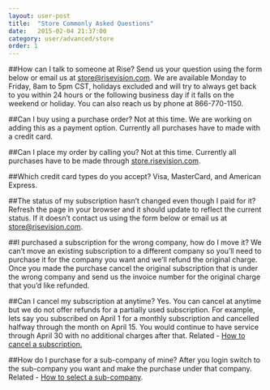 ```yaml
---
layout: user-post
title:  "Store Commonly Asked Questions"
date:   2015-02-04 21:37:00
category: user/advanced/store
order: 1
---
```


##How can I talk to someone at Rise?
Send us your question using the form below or email us at [store@risevision.com](mailto:store@risevision.com). We are available Monday to Friday, 8am to 5pm CST, holidays excluded and will try to always get back to you within 24 hours or the following business day if it falls on the weekend or holiday. You can also reach us by phone at 866-770-1150.

##Can I buy using a purchase order?
Not at this time. We are working on adding this as a payment option. Currently all purchases have to made with a credit card.

##Can I place my order by calling you?
Not at this time. Currently all purchases have to be made through [store.risevision.com](https://store.risevision.com).

##Which credit card types do you accept?
Visa, MasterCard, and American Express.

##The status of my subscription hasn’t changed even though I paid for it?
Refresh the page in your browser and it should update to reflect the current status. If it doesn’t contact us using the form below or email us at [store@risevision.com](mailto:store@risevision.com).

##I purchased a subscription for the wrong company, how do I move it?
We can’t move an existing subscription to a different company so you’ll need to purchase it for the company you want and we’ll refund the original charge. Once you made the purchase cancel the original subscription that is under the wrong company and send us the invoice number for the original charge that you’d like refunded.

##Can I cancel my subscription at anytime?
Yes. You can cancel at anytime but we do not offer refunds for a partially used subscription. For example, lets say you subscribed on April 1 for a monthly subscription and cancelled halfway through the month on April 15. You would continue to have service through April 30 with no additional charges after that. Related - [How to cancel a subscription.](http://help.risevision.com/#/user/store/how-to-cancel-subscription)

##How do I purchase for a sub-company of mine?
After you login switch to the sub-company you want and make the purchase under that company. Related - [How to select a sub-company](http://help.risevision.com/#/user/company/switch-to-a-sub-company).
